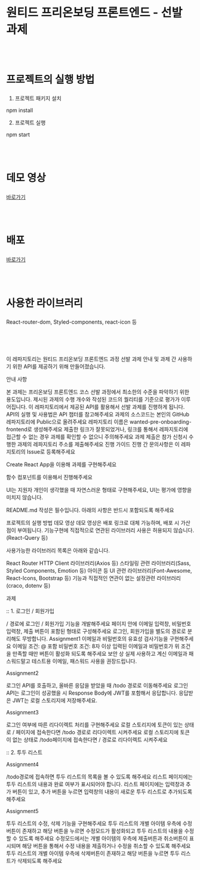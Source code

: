 <h1 style="font-size: 31px;">원티드 프리온보딩 프론트엔드 - 선발 과제</h1>

<br><br>

<h2 style="font-size: 27px;">프로젝트의 실행 방법</h2>

1. 프로젝트 패키지 설치

npm install

2. 프로젝트 실행

npm start

<br><br>

<h2 style="font-size: 27px;">데모 영상</h2>

<a href="https://www.youtube.com/watch?v=PsRAzFiN6Cc" target="_blank">바로가기</a>

<br><br>

<h2 style="font-size: 27px;">배포</h2>

<a href="https://wanted-pre-onboarding-frontend-theta.vercel.app" target="_blank">바로가기</a>

<br><br>

<h2 style="font-size: 27px;">사용한 라이브러리</h2>

React-router-dom, Styled-components, react-icon 등

<br><br><br>

이 레파지토리는 원티드 프리온보딩 프론트엔드 과정 선발 과제 안내 및 과제 간 사용하기 위한 API를 제공하기 위해 만들어졌습니다.

안내 사항

본 과제는 프리온보딩 프론트엔드 코스 선발 과정에서 최소한의 수준을 파악하기 위한 용도입니다.
제시된 과제의 수행 개수와 작성된 코드의 퀄리티를 기준으로 평가가 이루어집니다.
이 레파지토리에서 제공된 API를 활용해서 선발 과제를 진행하게 됩니다.
API의 실행 및 사용법은 API 챕터를 참고해주세요
과제의 소스코드는 본인의 GitHub 레파지토리에 Public으로 올려주세요
레파지토리 이름은 wanted-pre-onboarding-frontend로 생성해주세요
제출한 링크가 잘못되었거나, 링크를 통해서 레파지토리에 접근할 수 없는 경우 과제를 확인할 수 없으니 주의해주세요
과제 제출은 참가 신청시 수행한 과제의 레파지토리 주소를 제출해주세요
진행 가이드
진행 간 문의사항은 이 레파지토리의 Issue로 등록해주세요

Create React App을 이용해 과제를 구현해주세요

함수 컴포넌트를 이용해서 진행해주세요

UI는 지원자 개인이 생각했을 때 자연스러운 형태로 구현해주세요, UI는 평가에 영향을 미치지 않습니다.

README.md 작성은 필수입니다. 아래의 사항은 반드시 포함되도록 해주세요

프로젝트의 실행 방법
데모 영상
데모 영상은 배포 링크로 대체 가능하며, 배포 시 가산점이 부여됩니다.
기능구현에 직접적으로 연관된 라이브러리 사용은 허용되지 않습니다.(React-Query 등)

사용가능한 라이브러리 목록은 아래와 같습니다.

React Router
HTTP Client 라이브러리(Axios 등)
스타일링 관련 라이브러리(Sass, Styled Components, Emotion 등)
아이콘 등 UI 관련 라이브러리(Font-Awesome, React-Icons, Bootstrap 등)
기능과 직접적인 연관이 없는 설정관련 라이브러리(craco, dotenv 등)

과제

:: 1. 로그인 / 회원가입

/ 경로에 로그인 / 회원가입 기능을 개발해주세요
페이지 안에 이메일 입력창, 비밀번호 입력창, 제출 버튼이 포함된 형태로 구성해주세요
로그인, 회원가입을 별도의 경로로 분리해도 무방합니다.
Assignment1
이메일과 비밀번호의 유효성 검사기능을 구현해주세요
이메일 조건: @ 포함
비밀번호 조건: 8자 이상
입력된 이메일과 비밀번호가 위 조건을 만족할 때만 버튼이 활성화 되도록 해주세요
보안 상 실제 사용하고 계신 이메일과 패스워드말고 테스트용 이메일, 패스워드 사용을 권장드립니다.

Assignment2

로그인 API를 호출하고, 올바른 응답을 받았을 때 /todo 경로로 이동해주세요
로그인 API는 로그인이 성공했을 시 Response Body에 JWT를 포함해서 응답합니다.
응답받은 JWT는 로컬 스토리지에 저장해주세요.

Assignment3

로그인 여부에 따른 리다이렉트 처리를 구현해주세요
로컬 스토리지에 토큰이 있는 상태로 / 페이지에 접속한다면 /todo 경로로 리다이렉트 시켜주세요
로컬 스토리지에 토큰이 없는 상태로 /todo페이지에 접속한다면 / 경로로 리다이렉트 시켜주세요

:: 2. 투두 리스트

Assignment4

/todo경로에 접속하면 투두 리스트의 목록을 볼 수 있도록 해주세요
리스트 페이지에는 투두 리스트의 내용과 완료 여부가 표시되어야 합니다.
리스트 페이지에는 입력창과 추가 버튼이 있고, 추가 버튼을 누르면 입력창의 내용이 새로운 투두 리스트로 추가되도록 해주세요

Assignment5

투두 리스트의 수정, 삭제 기능을 구현해주세요
투두 리스트의 개별 아이템 우측에 수정버튼이 존재하고 해당 버튼을 누르면 수정모드가 활성화되고 투두 리스트의 내용을 수정할 수 있도록 해주세요
수정모드에서는 개별 아이템의 우측에 제출버튼과 취소버튼이 표시되며 해당 버튼을 통해서 수정 내용을 제출하거나 수정을 취소할 수 있도록 해주세요
투두 리스트의 개별 아이템 우측에 삭제버튼이 존재하고 해당 버튼을 누르면 투두 리스트가 삭제되도록 해주세요

